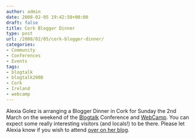 ```yaml
---
author: admin
date: 2008-02-05 19:42:58+00:00
draft: false
title: Cork Blogger Dinner
type: post
url: /2008/02/05/cork-blogger-dinner/
categories:
- Community
- Conferences
- Events
tags:
- blogtalk
- blogtalk2008
- Cork
- Ireland
- webcamp
---
```


Alexia Golez is arranging a Blogger Dinner in Cork for Sunday the 2nd March on the weekend of the [Blogtalk](http://2008.blogtalk.net/) Conference and [WebCamp](http://webcamp.org/SocialNetworkPortability). You can expect some really interesting visitors (and locals!) to be there. Please let Alexia know if you wish to attend [over on her blog](http://alexiablogs.com/2008/02/05/cork-blogger-dinner-march-2nd-for-blogging-week-2008/).
